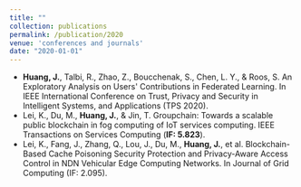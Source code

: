 ```yaml
---
title: ""
collection: publications
permalink: /publication/2020
venue: 'conferences and journals'
date: "2020-01-01"
---
```


- **Huang, J.**, Talbi, R., Zhao, Z., Boucchenak, S., Chen, L. Y., & Roos, S. An Exploratory Analysis on Users' Contributions in Federated Learning. In IEEE International Conference on Trust, Privacy and Security in Intelligent Systems, and Applications (TPS 2020).
- Lei, K., Du, M., **Huang, J.**, & Jin, T. Groupchain: Towards a scalable public blockchain in fog computing of IoT services computing. IEEE Transactions on Services Computing (**IF: 5.823**).
- Lei, K., Fang, J., Zhang, Q., Lou, J., Du, M., **Huang, J.**, et al. Blockchain-Based Cache Poisoning Security Protection and Privacy-Aware Access Control in NDN Vehicular Edge Computing Networks. In Journal of Grid Computing (IF: 2.095).
